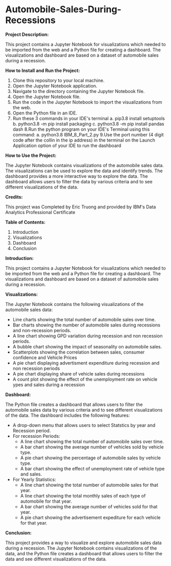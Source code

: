 # Automobile-Sales-During-Recessions

**Project Description:**

This project contains a Jupyter Notebook for visualizations which needed to be imported from the web and a Python file for creating a dashboard. The visualizations and dashboard are based on a dataset of automobile sales during a recession.

**How to Install and Run the Project:**

1. Clone this repository to your local machine.
2. Open the Jupyter Notebook application.
3. Navigate to the directory containing the Jupyter Notebook file.
4. Open the Jupyter Notebook file.
5. Run the code in the Jupyter Notebook to import the visualizations from the web.
6. Open the Python file in an IDE.
7. Run these 3 commands in your IDE's terminal
  a. pip3.8 install setuptools
  b. python3.8 -m pip install packaging
  c. python3.8 -m pip install pandas dash
8.Run the python program on your IDE's Terminal using this command:
  a. python3.8 IBM_8_Part_2.py
9.Use the port number (4 digit code after the collin in the ip address) in the terminal on the Launch Application option of your IDE to run the dashboard

**How to Use the Project:**

The Jupyter Notebook contains visualizations of the automobile sales data. The visualizations can be used to explore the data and identify trends. The dashboard provides a more interactive way to explore the data. The dashboard allows users to filter the data by various criteria and to see different visualizations of the data.

**Credits:**

This project was Completed by Eric Truong and provided by IBM's Data Analytics Professional Certificate

**Table of Contents:**

1. Introduction
2. Visualizations
3. Dashboard
4. Conclusion

**Introduction:**

This project contains a Jupyter Notebook for visualizations which needed to be imported from the web and a Python file for creating a dashboard. The visualizations and dashboard are based on a dataset of automobile sales during a recession.

**Visualizations:**

The Jupyter Notebook contains the following visualizations of the automobile sales data:

* Line charts showing the total number of automobile sales over time.
* Bar charts showing the number of automobile sales during recessions and non-recession periods.
* A line chart showing GPD variation during recession and non recession periods.
* A bubble chart showing the impact of seasonality on automobile sales.
* Scatterplots showing the correlation between sales, consumer confidence and Vehicle Prices
* A pie chart displaying advertisment expenditure during recession and non recession periods
* A pie chart displaying share of vehicle sales during recessions
* A count plot showing the effect of the unemployment rate on vehicle ypes and sales during a recession

**Dashboard:**

The Python file creates a dashboard that allows users to filter the automobile sales data by various criteria and to see different visualizations of the data. The dashboard includes the following features:

* A drop-down menu that allows users to select Statstics by year and Recession period.
* For recession Periods:
  * A line chart showing the total number of automobile sales over time.
  * A bar chart showing the average number of vehicles sold by vehicle type.
  * A pie chart showing the percentage of automobile sales by vehicle type.
  * A bar chart showing the effect of unemployment rate of vehicle type and sales.
* For Yearly Statistics:
  * A line chart showing the total number of automobile sales for that year.
  * A line chart showing the total monthly sales of each type of automobile for that year.
  * A bar chart showing the average number of vehicles sold for that year.
  * A pie chart showing the advertisement expediture for each vehicle for that year. 

**Conclusion:**

This project provides a way to visualize and explore automobile sales data during a recession. The Jupyter Notebook contains visualizations of the data, and the Python file creates a dashboard that allows users to filter the data and see different visualizations of the data.
